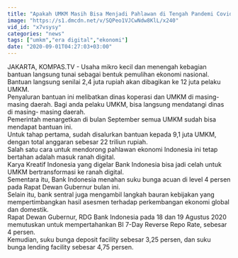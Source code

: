 ```yaml
---
title: "Apakah UMKM Masih Bisa Menjadi Pahlawan di Tengah Pandemi Covid? Ini Selengkapnya"
image: "https://s1.dmcdn.net/v/SQPeo1VJCwNdw8KlL/x240"
vid_id: "x7vsysy"
categories: "news"
tags: ["umkm","era digital","ekonomi"]
date: "2020-09-01T04:27:03+03:00"
---
```

JAKARTA, KOMPAS.TV - Usaha mikro kecil dan menengah kebagian bantuan langsung tunai sebagai bentuk pemulihan ekonomi nasional.   <br>Bantuan langsung senilai 2,4 juta rupiah akan dibagikan ke 12 juta pelaku UMKM.   <br>Penyaluran bantuan ini melibatkan dinas koperasi dan UMKM di masing-masing daerah. Bagi anda pelaku UMKM, bisa langsung mendatangi dinas di masing- masing daerah.   <br>Pemerintah menargetkan di bulan September semua UMKM sudah bisa mendapat bantuan ini.    <br>Untuk tahap pertama, sudah disalurkan bantuan kepada 9,1 juta UMKM, dengan total anggaran sebesar 22 triliun rupiah.   <br>Salah satu cara untuk mendorong pahlawan ekonomi Indonesia ini tetap bertahan adalah masuk ranah digital.    <br>Karya Kreatif Indonesia yang digelar Bank Indonesia bisa jadi celah untuk UMKM bertransformasi ke ranah digital.    <br>Sementara itu, Bank Indonesia menahan suku bunga acuan di level 4 persen pada Rapat Dewan Gubernur bulan ini.    <br>Selain itu, bank sentral juga mengambil langkah bauran kebijakan yang mempertimbangkan hasil asesmen terhadap perkembangan ekonomi global dan domestik.   <br>Rapat Dewan Gubernur, RDG Bank Indonesia pada 18 dan 19 Agustus 2020 memutuskan untuk mempertahankan BI 7-Day Reverse Repo Rate, sebesar 4 persen.    <br>Kemudian, suku bunga deposit facility sebesar 3,25 persen, dan suku bunga lending facility sebesar 4,75 persen.   <br>
